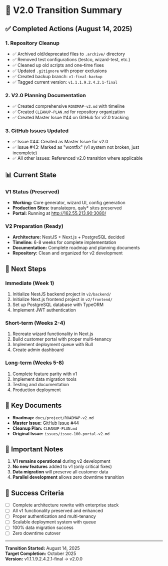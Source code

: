 # 🚀 V2.0 Transition Summary

## ✅ Completed Actions (August 14, 2025)

### 1. **Repository Cleanup**
- ✅ Archived old/deprecated files to `.archive/` directory
- ✅ Removed test configurations (testco, wizard-test, etc.)
- ✅ Cleaned up old scripts and one-time fixes
- ✅ Updated `.gitignore` with proper exclusions
- ✅ Created backup branch: `v1-final-backup`
- ✅ Tagged current version: `v1.1.1.9.2.4.2.1-final`

### 2. **V2.0 Planning Documentation**
- ✅ Created comprehensive `ROADMAP-v2.md` with timeline
- ✅ Created `CLEANUP-PLAN.md` for repository organization
- ✅ Created Master Issue #44 on GitHub for v2.0 tracking

### 3. **GitHub Issues Updated**
- ✅ Issue #44: Created as Master Issue for v2.0
- ✅ Issue #43: Marked as "wontfix" (v1 system not broken, just incomplete)
- ✅ All other issues: Referenced v2.0 transition where applicable

## 📊 Current State

### V1 Status (Preserved)
- **Working:** Core generator, wizard UI, config generation
- **Production Sites:** translatepro, qaly* sites preserved
- **Portal:** Running at http://162.55.213.90:3080/

### V2 Preparation (Ready)
- **Architecture:** NestJS + Next.js + PostgreSQL decided
- **Timeline:** 6-8 weeks for complete implementation
- **Documentation:** Complete roadmap and planning documents
- **Repository:** Clean and organized for v2 development

## 🎯 Next Steps

### Immediate (Week 1)
1. Initialize NestJS backend project in `v2/backend/`
2. Initialize Next.js frontend project in `v2/frontend/`
3. Set up PostgreSQL database with TypeORM
4. Implement JWT authentication

### Short-term (Weeks 2-4)
1. Recreate wizard functionality in Next.js
2. Build customer portal with proper multi-tenancy
3. Implement deployment queue with Bull
4. Create admin dashboard

### Long-term (Weeks 5-8)
1. Complete feature parity with v1
2. Implement data migration tools
3. Testing and documentation
4. Production deployment

## 🔗 Key Documents

- **Roadmap:** `docs/project/ROADMAP-v2.md`
- **Master Issue:** GitHub Issue #44
- **Cleanup Plan:** `CLEANUP-PLAN.md`
- **Original Issue:** `issues/issue-100-portal-v2.md`

## 📝 Important Notes

1. **V1 remains operational** during v2 development
2. **No new features** added to v1 (only critical fixes)
3. **Data migration** will preserve all customer data
4. **Parallel development** allows zero downtime transition

## 🏁 Success Criteria

- [ ] Complete architecture rewrite with enterprise stack
- [ ] All v1 functionality preserved and enhanced
- [ ] Proper authentication and multi-tenancy
- [ ] Scalable deployment system with queue
- [ ] 100% data migration success
- [ ] Zero downtime cutover

---

**Transition Started:** August 14, 2025  
**Target Completion:** October 2025  
**Version:** v1.1.1.9.2.4.2.1-final → v2.0.0